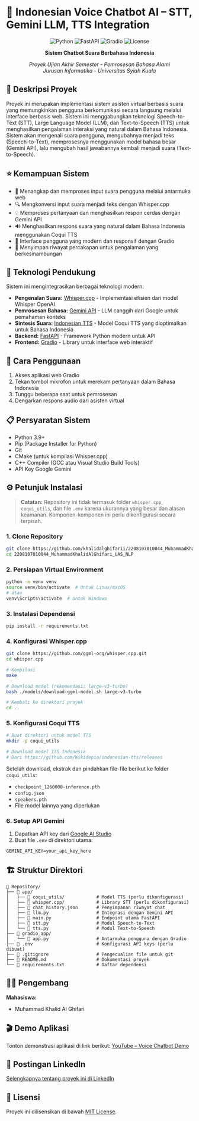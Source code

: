 # 🤖 Indonesian Voice Chatbot AI – STT, Gemini LLM, TTS Integration

<div align="center">

![Python](https://img.shields.io/badge/Python-3.9+-blue.svg)
![FastAPI](https://img.shields.io/badge/FastAPI-0.104.1-green.svg)
![Gradio](https://img.shields.io/badge/Gradio-4.0+-orange.svg)
![License](https://img.shields.io/badge/License-MIT-yellow.svg)

**Sistem Chatbot Suara Berbahasa Indonesia**

*Proyek Ujian Akhir Semester - Pemrosesan Bahasa Alami*  
*Jurusan Informatika - Universitas Syiah Kuala*

</div>

## 📝 Deskripsi Proyek

Proyek ini merupakan implementasi sistem asisten virtual berbasis suara yang memungkinkan pengguna berkomunikasi secara langsung melalui interface berbasis web. Sistem ini menggabungkan teknologi Speech-to-Text (STT), Large Language Model (LLM), dan Text-to-Speech (TTS) untuk menghasilkan pengalaman interaksi yang natural dalam Bahasa Indonesia.  Sistem akan mengenali suara pengguna, mengubahnya menjadi teks (Speech-to-Text), memprosesnya menggunakan model bahasa besar (Gemini API), lalu mengubah hasil jawabannya kembali menjadi suara (Text-to-Speech).

## ⭐ Kemampuan Sistem

- 🎤 Menangkap dan memproses input suara pengguna melalui antarmuka web
- 🔍 Mengkonversi input suara menjadi teks dengan Whisper.cpp
- 💡 Memproses pertanyaan dan menghasilkan respon cerdas dengan Gemini API
- 🔊 Menghasilkan respons suara yang natural dalam Bahasa Indonesia menggunakan Coqui TTS
- 📱 Interface pengguna yang modern dan responsif dengan Gradio
- 💾 Menyimpan riwayat percakapan untuk pengalaman yang berkesinambungan

## 🧰 Teknologi Pendukung

Sistem ini mengintegrasikan berbagai teknologi modern:

- **Pengenalan Suara:** [Whisper.cpp](https://github.com/ggml-org/whisper.cpp) - Implementasi efisien dari model Whisper OpenAI
- **Pemrosesan Bahasa:** [Gemini API](https://ai.google.dev/) - LLM canggih dari Google untuk pemahaman konteks
- **Sintesis Suara:** [Indonesian TTS](https://github.com/Wikidepia/indonesian-tts) - Model Coqui TTS yang dioptimalkan untuk Bahasa Indonesia
- **Backend:** [FastAPI](https://fastapi.tiangolo.com/) - Framework Python modern untuk API
- **Frontend:** [Gradio](https://www.gradio.app/) - Library untuk interface web interaktif

## 📲 Cara Penggunaan

1. Akses aplikasi web Gradio
2. Tekan tombol mikrofon untuk merekam pertanyaan dalam Bahasa Indonesia
3. Tunggu beberapa saat untuk pemrosesan
4. Dengarkan respons audio dari asisten virtual

## 📋 Persyaratan Sistem

- Python 3.9+
- Pip (Package Installer for Python)
- Git
- CMake (untuk kompilasi Whisper.cpp)
- C++ Compiler (GCC atau Visual Studio Build Tools)
- API Key Google Gemini

## ⚙️ Petunjuk Instalasi

> **Catatan:** Repository ini tidak termasuk folder `whisper.cpp`, `coqui_utils`, dan file `.env` karena ukurannya yang besar dan alasan keamanan. Komponen-komponen ini perlu dikonfigurasi secara terpisah.

### 1. Clone Repository

```bash
git clone https://github.com/khalidalghifarii/2208107010044_MuhammadKhalidAlGhifari_UAS_NLP.git
cd 2208107010044_MuhammadKhalidAlGhifari_UAS_NLP
```

### 2. Persiapan Virtual Environment

```bash
python -m venv venv
source venv/bin/activate  # Untuk Linux/macOS
# atau
venv\Scripts\activate  # Untuk Windows
```

### 3. Instalasi Dependensi

```bash
pip install -r requirements.txt
```

### 4. Konfigurasi Whisper.cpp

```bash
git clone https://github.com/ggml-org/whisper.cpp.git
cd whisper.cpp

# Kompilasi
make

# Download model (rekomendasi: large-v3-turbo)
bash ./models/download-ggml-model.sh large-v3-turbo

# Kembali ke direktori proyek
cd ..
```

### 5. Konfigurasi Coqui TTS

```bash
# Buat direktori untuk model TTS
mkdir -p coqui_utils

# Download model TTS Indonesia 
# Dari https://github.com/Wikidepia/indonesian-tts/releases
```

Setelah download, ekstrak dan pindahkan file-file berikut ke folder `coqui_utils`:
- `checkpoint_1260000-inference.pth`
- `config.json`
- `speakers.pth`
- File model lainnya yang diperlukan

### 6. Setup API Gemini

1. Dapatkan API key dari [Google AI Studio](https://makersuite.google.com/app/apikey)
2. Buat file `.env` di direktori utama:

```
GEMINI_API_KEY=your_api_key_here
```

## 🏗️ Struktur Direktori

```
📂 Repository/
├── 📂 app/
│   ├── 📂 coqui_utils/            # Model TTS (perlu dikonfigurasi)
│   ├── 📂 whisper.cpp/            # Library STT (perlu dikonfigurasi)
│   ├── 📄 chat_history.json       # Penyimpanan riwayat chat
│   ├── 📄 llm.py                  # Integrasi dengan Gemini API
│   ├── 📄 main.py                 # Endpoint utama FastAPI
│   ├── 📄 stt.py                  # Modul Speech-to-Text
│   └── 📄 tts.py                  # Modul Text-to-Speech
├── 📂 gradio_app/
│   └── 📄 app.py                  # Antarmuka pengguna dengan Gradio
├── 📄 .env                        # Konfigurasi API keys (perlu dibuat)
├── 📄 .gitignore                  # Pengecualian file untuk git
├── 📄 README.md                   # Dokumentasi proyek
└── 📄 requirements.txt            # Daftar dependensi
```

## 👨‍💻 Pengembang

**Mahasiswa:**
- Muhammad Khalid Al Ghifari

## 🎬 Demo Aplikasi

Tonton demonstrasi aplikasi di link berikut:
[YouTube – Voice Chatbot Demo](https://youtu.be/7pH8LCto-P4)

## 🔗 Postingan LinkedIn

[Selengkapnya tentang proyek ini di LinkedIn](https://www.linkedin.com/posts/muhammad-khalid-al-ghifari-048a7b27a_github-khalidalghifarii2208107010044muhammadkhalidalghifariuasnlp-activity-7329848822656913408-nKe3?utm_source=share&utm_medium=member_desktop&rcm=ACoAAEQlWXgBuRRIAxc0LnbxaW_3JSGwk49YdKM) 


## 📄 Lisensi

Proyek ini dilisensikan di bawah [MIT License](LICENSE).



